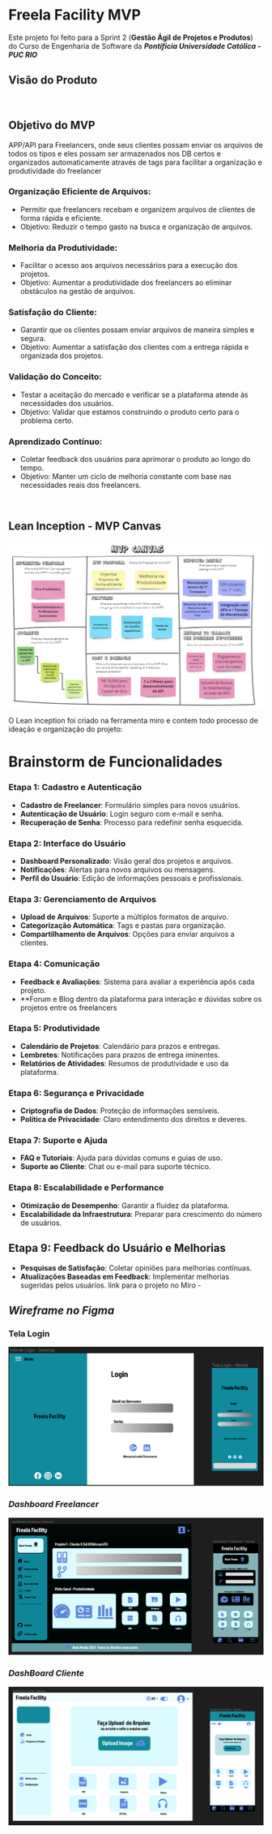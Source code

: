 # **Freela Facility MVP**

Este projeto foi feito para a Sprint 2 (**Gestão Ágil de Projetos e Produtos**) do Curso de Engenharia de Software da ***Pontíficia Universidade Católica - PUC RIO*** 

## Visão do Produto
![]()

## Objetivo do MVP 
APP/API para Freelancers, onde seus clientes possam enviar os arquivos de todos os tipos e eles possam ser armazenados nos DB certos e organizados automaticamente através de tags para facilitar a organização e produtividade do freelancer

### Organização Eficiente de Arquivos:
- Permitir que freelancers recebam e organizem arquivos de clientes de forma rápida e eficiente.
- Objetivo: Reduzir o tempo gasto na busca e organização de arquivos.

### Melhoria da Produtividade:
- Facilitar o acesso aos arquivos necessários para a execução dos projetos.
- Objetivo: Aumentar a produtividade dos freelancers ao eliminar obstáculos na gestão de arquivos.

### Satisfação do Cliente:
- Garantir que os clientes possam enviar arquivos de maneira simples e segura.
- Objetivo: Aumentar a satisfação dos clientes com a entrega rápida e organizada dos projetos.

### Validação do Conceito:
- Testar a aceitação do mercado e verificar se a plataforma atende às necessidades dos usuários.
- Objetivo: Validar que estamos construindo o produto certo para o problema certo.

### Aprendizado Contínuo:
- Coletar feedback dos usuários para aprimorar o produto ao longo do tempo.
- Objetivo: Manter um ciclo de melhoria constante com base nas necessidades reais dos freelancers.

![]()

## Lean Inception - MVP Canvas 

![](https://github.com/Penichezito/Freela-Facility-MVP-Sprint-2/blob/main/img/MVP-Canvas-FF.png)

O Lean inception foi criado na ferramenta miro e contem todo processo de ideação e organização do projeto:
# Brainstorm de Funcionalidades

### Etapa 1: Cadastro e Autenticação
- **Cadastro de Freelancer**: Formulário simples para novos usuários.
- **Autenticação de Usuário**: Login seguro com e-mail e senha.
- **Recuperação de Senha**: Processo para redefinir senha esquecida.

### Etapa 2: Interface do Usuário
- **Dashboard Personalizado**: Visão geral dos projetos e arquivos.
- **Notificações**: Alertas para novos arquivos ou mensagens.
- **Perfil do Usuário**: Edição de informações pessoais e profissionais.

### Etapa 3: Gerenciamento de Arquivos
- **Upload de Arquivos**: Suporte a múltiplos formatos de arquivo.
- **Categorização Automática**: Tags e pastas para organização.
- **Compartilhamento de Arquivos**: Opções para enviar arquivos a clientes.

### Etapa 4: Comunicação
- **Feedback e Avaliações**: Sistema para avaliar a experiência após cada projeto.
- **Forum e Blog dentro da plataforma para interação e dúvidas sobre os projetos entre os freelancers

### Etapa 5: Produtividade
- **Calendário de Projetos**: Calendário para prazos e entregas.
- **Lembretes**: Notificações para prazos de entrega iminentes.
- **Relatórios de Atividades**: Resumos de produtividade e uso da plataforma.

### Etapa 6: Segurança e Privacidade
- **Criptografia de Dados**: Proteção de informações sensíveis.
- **Política de Privacidade**: Claro entendimento dos direitos e deveres.

### Etapa 7: Suporte e Ajuda
- **FAQ e Tutoriais**: Ajuda para dúvidas comuns e guias de uso.
- **Suporte ao Cliente**: Chat ou e-mail para suporte técnico.

### Etapa 8: Escalabilidade e Performance
- **Otimização de Desempenho**: Garantir a fluidez da plataforma.
- **Escalabilidade da Infraestrutura**: Preparar para crescimento do número de usuários.

## Etapa 9: Feedback do Usuário e Melhorias
- **Pesquisas de Satisfação**: Coletar opiniões para melhorias contínuas.
- **Atualizações Baseadas em Feedback**: Implementar melhorias sugeridas pelos usuários.
link para o projeto no Miro - 

## ***Wireframe no Figma***

### Tela Login 
![](https://github.com/Penichezito/Freela-Facility-MVP-Sprint-2/blob/main/wireframes/Tela-login-freela-facility.png)

### ***Dashboard Freelancer*** 
![](https://github.com/Penichezito/Freela-Facility-MVP-Sprint-2/blob/main/wireframes/Dashboard-Freelancer.png)

### ***DashBoard Cliente***
![](https://github.com/Penichezito/Freela-Facility-MVP-Sprint-2/blob/main/wireframes/Dashboard-Cliente.png)
